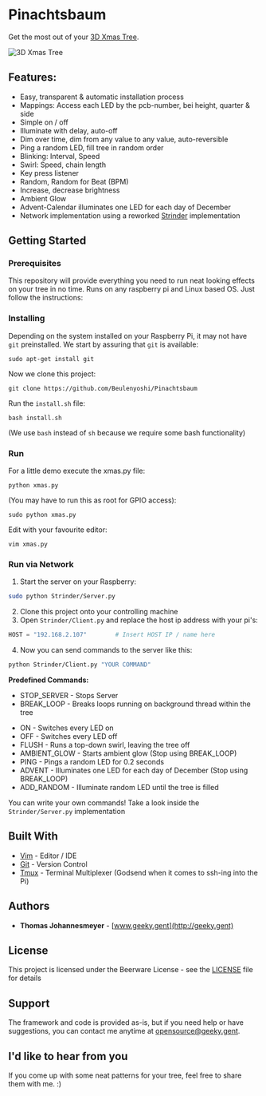 # Pinachtsbaum

Get the most out of your [3D Xmas Tree](https://thepihut.com/products/3d-xmas-tree-for-raspberry-pi).

![3D Xmas Tree](https://cdn.shopify.com/s/files/1/0176/3274/products/IMG_0673_1024x1024.JPG?v=1510937356 "Xmas Trees")


## Features:
* Easy, transparent & automatic installation process
* Mappings: Access each LED by the pcb-number, bei height, quarter & side
* Simple on / off
* Illuminate with delay, auto-off
* Dim over time, dim from any value to any value, auto-reversible
* Ping a random LED, fill tree in random order
* Blinking: Interval, Speed
* Swirl: Speed, chain length
* Key press listener
* Random, Random for Beat (BPM)
* Increase, decrease brightness
* Ambient Glow
* Advent-Calendar illuminates one LED for each day of December
* Network implementation using a reworked [Strinder](https://github.com/Beulenyoshi/Strinder) implementation


## Getting Started

### Prerequisites

This repository will provide everything you need to run neat looking effects on your tree in no time. Runs on any raspberry pi and Linux based OS. Just follow the instructions:


### Installing
Depending on the system installed on your Raspberry Pi, it may not have `git` preinstalled. We start by assuring that `git` is available:

```
sudo apt-get install git
```

Now we clone this project:
```
git clone https://github.com/Beulenyoshi/Pinachtsbaum
```

Run the `install.sh` file:
```
bash install.sh
```
(We use `bash` instead of `sh` because we require some bash functionality)

### Run
For a little demo execute the xmas.py file:
```
python xmas.py
```

(You may have to run this as root for GPIO access):
```
sudo python xmas.py
```

Edit with your favourite editor:
```
vim xmas.py
```

### Run via Network

1. Start the server on your Raspberry:
```bash
sudo python Strinder/Server.py
```

2. Clone this project onto your controlling machine
3. Open `Strinder/Client.py` and replace the host ip address with your pi's:
```python
HOST = "192.168.2.107"        # Insert HOST IP / name here
```

4. Now you can send commands to the server like this:
```bash
python Strinder/Client.py "YOUR COMMAND"
```

**Predefined Commands:**

- STOP_SERVER - Stops Server
- BREAK_LOOP - Breaks loops running on background thread within the tree
* ON - Switches every LED on
* OFF - Switches every LED off
* FLUSH - Runs a top-down swirl, leaving the tree off
* AMBIENT_GLOW - Starts ambient glow (Stop using BREAK_LOOP)
* PING - Pings a random LED for 0.2 seconds
* ADVENT - Illuminates one LED for each day of December (Stop using BREAK_LOOP)
* ADD_RANDOM - Illuminate random LED until the tree is filled

You can write your own commands! Take a look inside the `Strinder/Server.py` implementation

## Built With

* [Vim](http://www.vim.org) - Editor / IDE
* [Git](https://git-scm.com) - Version Control
* [Tmux](https://tmux.github.io) - Terminal Multiplexer (Godsend when it comes to ssh-ing into the Pi)

## Authors

* **Thomas Johannesmeyer** - [www.geeky.gent](http://geeky.gent)

## License

This project is licensed under the Beerware License - see the [LICENSE](LICENSE) file for details

## Support

The framework and code is provided as-is, but if you need help or have suggestions, you can contact me anytime at [opensource@geeky.gent](mailto:opensource@geeky.gent?subject=Pinachtsbaum).


## I'd like to hear from you

If you come up with some neat patterns for your tree, feel free to share them with me. :)
